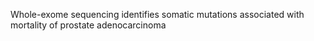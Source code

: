 Whole-exome sequencing identifies somatic mutations associated with mortality of prostate adenocarcinoma
